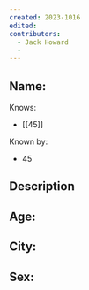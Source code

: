 ```yaml
---
created: 2023-1016
edited:
contributors:
  - Jack Howard
  - 
---
```


Name:
- 

Knows:
- [[45]]

Known by:
- 45

Description
- 

Age:
- 
City:
- 
Sex:
- 
